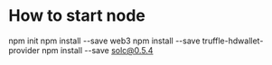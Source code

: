 # How to start node

npm init
npm install --save web3
npm install --save truffle-hdwallet-provider
npm install --save solc@0.5.4
